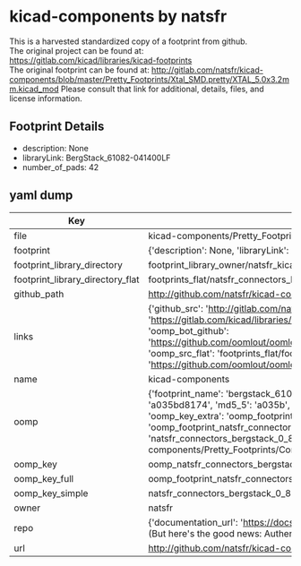 # kicad-components by natsfr  
This is a harvested standardized copy of a footprint from github.  
The original project can be found at:  
https://gitlab.com/kicad/libraries/kicad-footprints  
The original footprint can be found at:
http://gitlab.com/natsfr/kicad-components/blob/master/Pretty_Footprints/Xtal_SMD.pretty/XTAL_5.0x3.2mm.kicad_mod
Please consult that link for additional, details, files, and license information.  
## Footprint Details
* description: None  
* libraryLink: BergStack_61082-041400LF  
* number_of_pads: 42  
## yaml dump  
| Key | Value |  
| --- | --- |  
| file | kicad-components/Pretty_Footprints/Connectors_BergStack_0.8mm.pretty/BergStack_61082-041400LF.kicad_mod |  
| footprint | {'description': None, 'libraryLink': 'BergStack_61082-041400LF', 'number_of_pads': 42} |  
| footprint_library_directory | footprint_library_owner/natsfr_kicad-components |  
| footprint_library_directory_flat | footprints_flat/natsfr_connectors_bergstack_0_8mm_bergstack_61082_041400lf/working |  
| github_path | http://github.com/natsfr/kicad-components/blob/master/Pretty_Footprints/Connectors_BergStack_0.8mm.pretty/BergStack_61082-041400LF.kicad_mod |  
| links | {'github_src': 'http://gitlab.com/natsfr/kicad-components/blob/master/Pretty_Footprints/Xtal_SMD.pretty/XTAL_5.0x3.2mm.kicad_mod', 'github_src_repo': 'https://gitlab.com/kicad/libraries/kicad-footprints', 'oomp_bot': 'footprints/natsfr_connectors_bergstack_0_8mm_bergstack_61082_041400lf/working', 'oomp_bot_github': 'https://github.com/oomlout/oomlout_oomp_footprint_bot/tree/main/footprints/natsfr_connectors_bergstack_0_8mm_bergstack_61082_041400lf/working', 'oomp_src_flat': 'footprints_flat/footprints_flat/natsfr_connectors_bergstack_0_8mm_bergstack_61082_041400lf/working', 'oomp_src_flat_github': 'https://github.com/oomlout/oomlout_oomp_footprint_src/tree/main/footprints_flat/natsfr_connectors_bergstack_0_8mm_bergstack_61082_041400lf/working'} |  
| name | kicad-components |  
| oomp | {'footprint_name': 'bergstack_61082_041400lf', 'library_name': 'connectors_bergstack_0_8mm', 'md5': 'a035bd817429be52daef07a0a7ddd419', 'md5_10': 'a035bd8174', 'md5_5': 'a035b', 'md5_6': 'a035bd', 'oomp_key': 'oomp_natsfr_connectors_bergstack_0_8mm_bergstack_61082_041400lf', 'oomp_key_extra': 'oomp_footprint_natsfr_connectors_bergstack_0_8mm_bergstack_61082_041400lf', 'oomp_key_full': 'oomp_footprint_natsfr_connectors_bergstack_0_8mm_bergstack_61082_041400lf_a035bd', 'oomp_key_simple': 'natsfr_connectors_bergstack_0_8mm_bergstack_61082_041400lf', 'original_filename': 'kicad-components/Pretty_Footprints/Connectors_BergStack_0.8mm.pretty/BergStack_61082-041400LF.kicad_mod', 'owner_name': 'natsfr'} |  
| oomp_key | oomp_natsfr_connectors_bergstack_0_8mm_bergstack_61082_041400lf |  
| oomp_key_full | oomp_footprint_natsfr_connectors_bergstack_0_8mm_bergstack_61082_041400lf |  
| oomp_key_simple | natsfr_connectors_bergstack_0_8mm_bergstack_61082_041400lf |  
| owner | natsfr |  
| repo | {'documentation_url': 'https://docs.github.com/rest/overview/resources-in-the-rest-api#rate-limiting', 'message': "API rate limit exceeded for 84.66.173.59. (But here's the good news: Authenticated requests get a higher rate limit. Check out the documentation for more details.)"} |  
| url | http://github.com/natsfr/kicad-components |  

